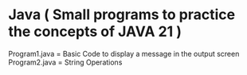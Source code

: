 # Java ( Small programs to practice the concepts of JAVA 21 )

Program1.java = Basic Code to display a message in the output screen
Program2.java = String Operations
